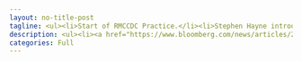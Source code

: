 ```yaml
---
layout: no-title-post
tagline: <ul><li>Start of RMCCDC Practice.</li><li>Stephen Hayne introduced the exercise and what images the red and blue team will be working on.</li><li>Hayne also discussed several things each team will have to Harden/look into vulnerabilities about like SQL and ASP.</li><li>After his introduction, the club split into teams and each team worked out logistics.</li><li>Professor Joe Gersch brought up a interesting opportunity about the electrical and gas generators that have consoles that Hash Dump might be able to try to hack into. Will get more information at a later meeting.</li></ul>
description: <ul><li><a href="https://www.bloomberg.com/news/articles/2019-01-29/apple-bug-lets-iphone-users-listen-in-on-others-via-facetime?srnd=premium">Apple FaceTime Listening Bug</a></li><li><a href="https://www.nytimes.com/2018/12/20/us/politics/us-and-other-nations-to-announce-china-crackdown.html">US accuses China of infiltrating tech</a></li><li><a href="https://collegian.com/2018/09/greg-myre-visits-csu-discusses-current-state-of-national-security/">Greg Myre visits CSU, discusses national security</a></li></ul>
categories: Full
---
```

